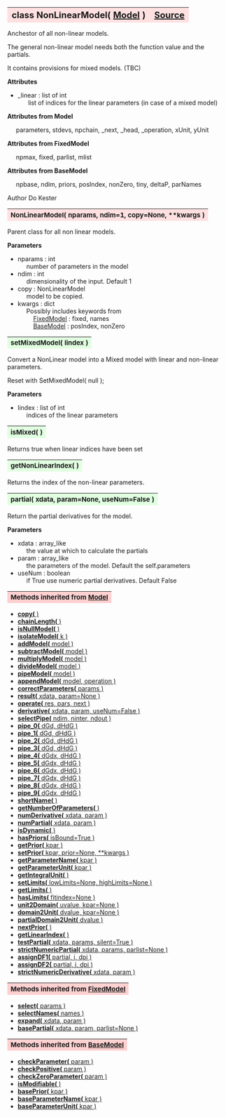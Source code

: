 ---
---
<br><br>

<a name="NonLinearModel"></a>
<table><thead style="background-color:#FFE0E0; width:100%; font-size:20px"><tr><th style="text-align:left">
<strong>class NonLinearModel(</strong> <a href="./Model.html">Model</a> )</th><th style="text-align:right"><a href=https://github.com/dokester/BayesicFitting/blob/master/BayesicFitting/source/NonLinearModel.py target=_blank>Source</a></th></tr></thead></table>

Anchestor of all non-linear models.

The general non-linear model needs both the function value and the partials.

It contains provisions for mixed models. (TBC)

<b>Attributes</b>

* _linear  :  list of int
<br>&nbsp;&nbsp;&nbsp;&nbsp;&nbsp; list of indices for the linear parameters (in case of a mixed model)

<b>Attributes from Model</b>

&nbsp;&nbsp;&nbsp;&nbsp; parameters, stdevs, npchain, _next, _head, _operation, xUnit, yUnit 

<b>Attributes from FixedModel</b>

&nbsp;&nbsp;&nbsp;&nbsp; npmax, fixed, parlist, mlist

<b>Attributes from BaseModel</b>

&nbsp;&nbsp;&nbsp;&nbsp; npbase, ndim, priors, posIndex, nonZero, tiny, deltaP, parNames

Author       Do Kester


<a name="NonLinearModel"></a>
<table><thead style="background-color:#FFE0E0; width:100%; font-size:15px"><tr><th style="text-align:left">
<strong>NonLinearModel(</strong> nparams, ndim=1, copy=None, **kwargs )
</th></tr></thead></table>

Parent class for all non linear models.

<b>Parameters</b>

* nparams  :  int
<br>&nbsp;&nbsp;&nbsp;&nbsp; number of parameters in the model
* ndim  :  int
<br>&nbsp;&nbsp;&nbsp;&nbsp; dimensionality of the input. Default 1
* copy  :  NonLinearModel
<br>&nbsp;&nbsp;&nbsp;&nbsp; model to be copied.
* kwargs  :  dict
<br>&nbsp;&nbsp;&nbsp;&nbsp; Possibly includes keywords from
<br>&nbsp;&nbsp;&nbsp;&nbsp;&nbsp;&nbsp;&nbsp;&nbsp; [FixedModel](./FixedModel.md) :   fixed, names
<br>&nbsp;&nbsp;&nbsp;&nbsp;&nbsp;&nbsp;&nbsp;&nbsp; [BaseModel](./BaseModel.md) :    posIndex, nonZero


<a name="setMixedModel"></a>
<table><thead style="background-color:#E0FFE0; width:100%; font-size:15px"><tr><th style="text-align:left">
<strong>setMixedModel(</strong> lindex )
</th></tr></thead></table>
Convert a NonLinear model into a Mixed model with linear and
non-linear parameters.

Reset with SetMixedModel( null );

<b>Parameters</b>

* lindex  :  list of int
<br>&nbsp;&nbsp;&nbsp;&nbsp; indices of the linear parameters


<a name="isMixed"></a>
<table><thead style="background-color:#E0FFE0; width:100%; font-size:15px"><tr><th style="text-align:left">
<strong>isMixed(</strong> )
</th></tr></thead></table>

Returns true when linear indices have been set 
<a name="getNonLinearIndex"></a>
<table><thead style="background-color:#E0FFE0; width:100%; font-size:15px"><tr><th style="text-align:left">
<strong>getNonLinearIndex(</strong> )
</th></tr></thead></table>

Returns the index of the non-linear parameters. 
<a name="partial"></a>
<table><thead style="background-color:#E0FFE0; width:100%; font-size:15px"><tr><th style="text-align:left">
<strong>partial(</strong> xdata, param=None, useNum=False )
</th></tr></thead></table>
Return the partial derivatives for the model.

<b>Parameters</b>

* xdata  :  array_like
<br>&nbsp;&nbsp;&nbsp;&nbsp; the value at which to calculate the partials
* param  :  array_like
<br>&nbsp;&nbsp;&nbsp;&nbsp; the parameters of the model. Default the self.parameters
* useNum  :  boolean
<br>&nbsp;&nbsp;&nbsp;&nbsp; if True use numeric partial derivatives. Default False


<table><thead style="background-color:#FFD0D0; width:100%; font-size:15px"><tr><th style="text-align:left">
<strong>Methods inherited from</strong> <a href="./Model.html">Model</a></th></tr></thead></table>


* [<strong>copy(</strong> )](./Model.md#copy)
* [<strong>chainLength(</strong> )](./Model.md#chainLength)
* [<strong>isNullModel(</strong> ) ](./Model.md#isNullModel)
* [<strong>isolateModel(</strong> k )](./Model.md#isolateModel)
* [<strong>addModel(</strong> model )](./Model.md#addModel)
* [<strong>subtractModel(</strong> model )](./Model.md#subtractModel)
* [<strong>multiplyModel(</strong> model )](./Model.md#multiplyModel)
* [<strong>divideModel(</strong> model )](./Model.md#divideModel)
* [<strong>pipeModel(</strong> model )](./Model.md#pipeModel)
* [<strong>appendModel(</strong> model, operation )](./Model.md#appendModel)
* [<strong>correctParameters(</strong> params )](./Model.md#correctParameters)
* [<strong>result(</strong> xdata, param=None )](./Model.md#result)
* [<strong>operate(</strong> res, pars, next )](./Model.md#operate)
* [<strong>derivative(</strong> xdata, param, useNum=False )](./Model.md#derivative)
* [<strong>selectPipe(</strong> ndim, ninter, ndout ) ](./Model.md#selectPipe)
* [<strong>pipe_0(</strong> dGd, dHdG ) ](./Model.md#pipe_0)
* [<strong>pipe_1(</strong> dGd, dHdG ) ](./Model.md#pipe_1)
* [<strong>pipe_2(</strong> dGd, dHdG ) ](./Model.md#pipe_2)
* [<strong>pipe_3(</strong> dGd, dHdG ) ](./Model.md#pipe_3)
* [<strong>pipe_4(</strong> dGdx, dHdG ) ](./Model.md#pipe_4)
* [<strong>pipe_5(</strong> dGdx, dHdG ) ](./Model.md#pipe_5)
* [<strong>pipe_6(</strong> dGdx, dHdG ) ](./Model.md#pipe_6)
* [<strong>pipe_7(</strong> dGdx, dHdG ) ](./Model.md#pipe_7)
* [<strong>pipe_8(</strong> dGdx, dHdG ) ](./Model.md#pipe_8)
* [<strong>pipe_9(</strong> dGdx, dHdG ) ](./Model.md#pipe_9)
* [<strong>shortName(</strong> ) ](./Model.md#shortName)
* [<strong>getNumberOfParameters(</strong> )](./Model.md#getNumberOfParameters)
* [<strong>numDerivative(</strong> xdata, param )](./Model.md#numDerivative)
* [<strong>numPartial(</strong> xdata, param )](./Model.md#numPartial)
* [<strong>isDynamic(</strong> ) ](./Model.md#isDynamic)
* [<strong>hasPriors(</strong> isBound=True ) ](./Model.md#hasPriors)
* [<strong>getPrior(</strong> kpar )](./Model.md#getPrior)
* [<strong>setPrior(</strong> kpar, prior=None, **kwargs )](./Model.md#setPrior)
* [<strong>getParameterName(</strong> kpar )](./Model.md#getParameterName)
* [<strong>getParameterUnit(</strong> kpar )](./Model.md#getParameterUnit)
* [<strong>getIntegralUnit(</strong> )](./Model.md#getIntegralUnit)
* [<strong>setLimits(</strong> lowLimits=None, highLimits=None )](./Model.md#setLimits)
* [<strong>getLimits(</strong> ) ](./Model.md#getLimits)
* [<strong>hasLimits(</strong> fitindex=None )](./Model.md#hasLimits)
* [<strong>unit2Domain(</strong> uvalue, kpar=None )](./Model.md#unit2Domain)
* [<strong>domain2Unit(</strong> dvalue, kpar=None )](./Model.md#domain2Unit)
* [<strong>partialDomain2Unit(</strong> dvalue )](./Model.md#partialDomain2Unit)
* [<strong>nextPrior(</strong> ) ](./Model.md#nextPrior)
* [<strong>getLinearIndex(</strong> )](./Model.md#getLinearIndex)
* [<strong>testPartial(</strong> xdata, params, silent=True )](./Model.md#testPartial)
* [<strong>strictNumericPartial(</strong> xdata, params, parlist=None ) ](./Model.md#strictNumericPartial)
* [<strong>assignDF1(</strong> partial, i, dpi ) ](./Model.md#assignDF1)
* [<strong>assignDF2(</strong> partial, i, dpi ) ](./Model.md#assignDF2)
* [<strong>strictNumericDerivative(</strong> xdata, param ) ](./Model.md#strictNumericDerivative)


<table><thead style="background-color:#FFD0D0; width:100%; font-size:15px"><tr><th style="text-align:left">
<strong>Methods inherited from</strong> <a href="./FixedModel.html">FixedModel</a></th></tr></thead></table>


* [<strong>select(</strong> params ) ](./FixedModel.md#select)
* [<strong>selectNames(</strong> names ) ](./FixedModel.md#selectNames)
* [<strong>expand(</strong> xdata, param ) ](./FixedModel.md#expand)
* [<strong>basePartial(</strong> xdata, param, parlist=None ) ](./FixedModel.md#basePartial)


<table><thead style="background-color:#FFD0D0; width:100%; font-size:15px"><tr><th style="text-align:left">
<strong>Methods inherited from</strong> <a href="./BaseModel.html">BaseModel</a></th></tr></thead></table>


* [<strong>checkParameter(</strong> param ) ](./BaseModel.md#checkParameter)
* [<strong>checkPositive(</strong> param ) ](./BaseModel.md#checkPositive)
* [<strong>checkZeroParameter(</strong> param )](./BaseModel.md#checkZeroParameter)
* [<strong>isModifiable(</strong> ) ](./BaseModel.md#isModifiable)
* [<strong>basePrior(</strong> kpar ) ](./BaseModel.md#basePrior)
* [<strong>baseParameterName(</strong> kpar ) ](./BaseModel.md#baseParameterName)
* [<strong>baseParameterUnit(</strong> kpar ) ](./BaseModel.md#baseParameterUnit)
